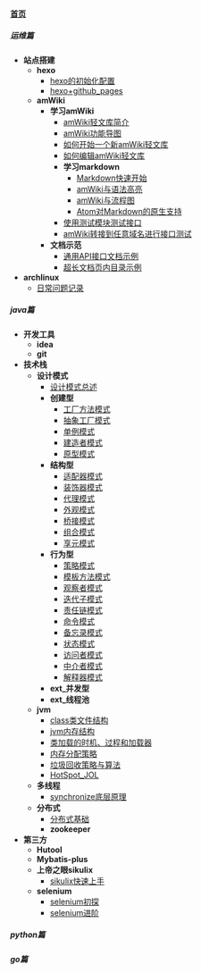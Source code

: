 
#### [首页](?file=home-首页)

##### 运维篇
- **站点搭建**
    - **hexo**
        - [hexo的初始化配置](?file=01-运维篇/01-站点搭建/01-hexo/01-hexo的初始化配置 "hexo的初始化配置")
        - [hexo+github_pages](?file=01-运维篇/01-站点搭建/01-hexo/02-hexo+github_pages "hexo+github_pages")
    - **amWiki**
        - **学习amWiki**
            - [amWiki轻文库简介](?file=01-运维篇/01-站点搭建/02-amWiki/001-学习amWiki/01-amWiki轻文库简介 "amWiki轻文库简介")
            - [amWiki功能导图](?file=01-运维篇/01-站点搭建/02-amWiki/001-学习amWiki/02-amWiki功能导图 "amWiki功能导图")
            - [如何开始一个新amWiki轻文库](?file=01-运维篇/01-站点搭建/02-amWiki/001-学习amWiki/03-如何开始一个新amWiki轻文库 "如何开始一个新amWiki轻文库")
            - [如何编辑amWiki轻文库](?file=01-运维篇/01-站点搭建/02-amWiki/001-学习amWiki/04-如何编辑amWiki轻文库 "如何编辑amWiki轻文库")
            - **学习markdown**
                - [Markdown快速开始](?file=01-运维篇/01-站点搭建/02-amWiki/001-学习amWiki/05-学习markdown/01-Markdown快速开始 "Markdown快速开始")
                - [amWiki与语法高亮](?file=01-运维篇/01-站点搭建/02-amWiki/001-学习amWiki/05-学习markdown/02-amWiki与语法高亮 "amWiki与语法高亮")
                - [amWiki与流程图](?file=01-运维篇/01-站点搭建/02-amWiki/001-学习amWiki/05-学习markdown/03-amWiki与流程图 "amWiki与流程图")
                - [Atom对Markdown的原生支持](?file=01-运维篇/01-站点搭建/02-amWiki/001-学习amWiki/05-学习markdown/05-Atom对Markdown的原生支持 "Atom对Markdown的原生支持")
            - [使用测试模块测试接口](?file=01-运维篇/01-站点搭建/02-amWiki/001-学习amWiki/06-使用测试模块测试接口 "使用测试模块测试接口")
            - [amWiki转接到任意域名进行接口测试](?file=01-运维篇/01-站点搭建/02-amWiki/001-学习amWiki/07-amWiki转接到任意域名进行接口测试 "amWiki转接到任意域名进行接口测试")
        - **文档示范**
            - [通用API接口文档示例](?file=01-运维篇/01-站点搭建/02-amWiki/002-文档示范/001-通用API接口文档示例 "通用API接口文档示例")
            - [超长文档页内目录示例](?file=01-运维篇/01-站点搭建/02-amWiki/002-文档示范/002-超长文档页内目录示例 "超长文档页内目录示例")
- **archlinux**
    - [日常问题记录](?file=01-运维篇/02-archlinux/01-日常问题记录 "日常问题记录")

##### java篇
- **开发工具**
    - **idea**
    - **git**
- **技术栈**
    - **设计模式**
        - [设计模式总述](?file=02-java篇/02-技术栈/01-设计模式/01-设计模式总述 "设计模式总述")
        - **创建型**
            - [工厂方法模式](?file=02-java篇/02-技术栈/01-设计模式/02-创建型/01-工厂方法模式 "工厂方法模式")
            - [抽象工厂模式](?file=02-java篇/02-技术栈/01-设计模式/02-创建型/02-抽象工厂模式 "抽象工厂模式")
            - [单例模式](?file=02-java篇/02-技术栈/01-设计模式/02-创建型/03-单例模式 "单例模式")
            - [建造者模式](?file=02-java篇/02-技术栈/01-设计模式/02-创建型/04-建造者模式 "建造者模式")
            - [原型模式](?file=02-java篇/02-技术栈/01-设计模式/02-创建型/05-原型模式 "原型模式")
        - **结构型**
            - [适配器模式](?file=02-java篇/02-技术栈/01-设计模式/03-结构型/01-适配器模式 "适配器模式")
            - [装饰器模式](?file=02-java篇/02-技术栈/01-设计模式/03-结构型/02-装饰器模式 "装饰器模式")
            - [代理模式](?file=02-java篇/02-技术栈/01-设计模式/03-结构型/03-代理模式 "代理模式")
            - [外观模式](?file=02-java篇/02-技术栈/01-设计模式/03-结构型/04-外观模式 "外观模式")
            - [桥接模式](?file=02-java篇/02-技术栈/01-设计模式/03-结构型/05-桥接模式 "桥接模式")
            - [组合模式](?file=02-java篇/02-技术栈/01-设计模式/03-结构型/06-组合模式 "组合模式")
            - [享元模式](?file=02-java篇/02-技术栈/01-设计模式/03-结构型/07-享元模式 "享元模式")
        - **行为型**
            - [策略模式](?file=02-java篇/02-技术栈/01-设计模式/04-行为型/01-策略模式 "策略模式")
            - [模板方法模式](?file=02-java篇/02-技术栈/01-设计模式/04-行为型/02-模板方法模式 "模板方法模式")
            - [观察者模式](?file=02-java篇/02-技术栈/01-设计模式/04-行为型/03-观察者模式 "观察者模式")
            - [迭代子模式](?file=02-java篇/02-技术栈/01-设计模式/04-行为型/04-迭代子模式 "迭代子模式")
            - [责任链模式](?file=02-java篇/02-技术栈/01-设计模式/04-行为型/05-责任链模式 "责任链模式")
            - [命令模式](?file=02-java篇/02-技术栈/01-设计模式/04-行为型/06-命令模式 "命令模式")
            - [备忘录模式](?file=02-java篇/02-技术栈/01-设计模式/04-行为型/07-备忘录模式 "备忘录模式")
            - [状态模式](?file=02-java篇/02-技术栈/01-设计模式/04-行为型/08-状态模式 "状态模式")
            - [访问者模式](?file=02-java篇/02-技术栈/01-设计模式/04-行为型/09-访问者模式 "访问者模式")
            - [中介者模式](?file=02-java篇/02-技术栈/01-设计模式/04-行为型/10-中介者模式 "中介者模式")
            - [解释器模式](?file=02-java篇/02-技术栈/01-设计模式/04-行为型/11-解释器模式 "解释器模式")
        - **ext_并发型**
        - **ext_线程池**
    - **jvm**
        - [class类文件结构](?file=02-java篇/02-技术栈/02-jvm/01-class类文件结构 "class类文件结构")
        - [jvm内存结构](?file=02-java篇/02-技术栈/02-jvm/02-jvm内存结构 "jvm内存结构")
        - [类加载的时机、过程和加载器](?file=02-java篇/02-技术栈/02-jvm/03-类加载的时机、过程和加载器 "类加载的时机、过程和加载器")
        - [内存分配策略](?file=02-java篇/02-技术栈/02-jvm/04-内存分配策略 "内存分配策略")
        - [垃圾回收策略与算法](?file=02-java篇/02-技术栈/02-jvm/05-垃圾回收策略与算法 "垃圾回收策略与算法")
        - [HotSpot_JOL](?file=02-java篇/02-技术栈/02-jvm/06-HotSpot_JOL "HotSpot_JOL")
    - **多线程**
        - [synchronize底层原理](?file=02-java篇/02-技术栈/03-多线程/01-synchronize底层原理 "synchronize底层原理")
    - **分布式**
        - [分布式基础](?file=02-java篇/02-技术栈/04-分布式/01-分布式基础 "分布式基础")
        - **zookeeper**
- **第三方**
    - **Hutool**
    - **Mybatis-plus**
    - **上帝之眼sikulix**
        - [sikulix快速上手](?file=02-java篇/03-第三方/03-上帝之眼sikulix/01-sikulix快速上手 "sikulix快速上手")
    - **selenium**
        - [selenium初探](?file=02-java篇/03-第三方/04-selenium/01-selenium初探 "selenium初探")
        - [selenium进阶](?file=02-java篇/03-第三方/04-selenium/02-selenium进阶 "selenium进阶")

##### python篇

##### go篇
